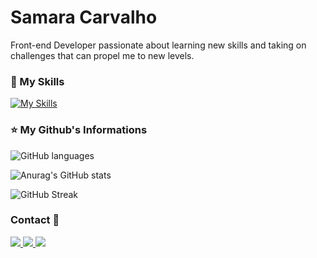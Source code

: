# Samara Carvalho

Front-end Developer passionate about learning new skills and taking on challenges that can propel me to new levels.

### 🚀 My Skills

[![My Skills](https://skillicons.dev/icons?i=html,css,js,ts,react,next,nodejs,tailwind,materialui,docker,mongodb,prisma,figma,git,redux,sass,graphql,firebase&perline=7)](https://skillicons.dev)

### ⭐ My Github's Informations

<div>

![GitHub languages](https://github-readme-stats-sigma-five.vercel.app/api/top-langs/?username=scarvalhos&layout=compact&langs_count=7&theme=radical)

![Anurag's GitHub stats](https://github-readme-stats-sigma-five.vercel.app/api?username=scarvalhos&show_icons=true&theme=radical)

![GitHub Streak](https://github-readme-streak-stats.herokuapp.com/?user=scarvalhos&theme=radical)

</div>

### Contact 💜

<div>
  <a href="https://instagram.com/devcarvalhos/">
    <img src="https://img.shields.io/badge/@devcarvalhos-141321?style=flat&logo=instagram&logoColor=ffffff"/>
  </a>
  <a href="https://www.linkedin.com/in/samcarvalhos/">
    <img src="https://img.shields.io/badge/Samara Carvalho-141321?style=flat&logo=linkedin&logoColor=ffffff"/>
  </a>
  <a href="mailto:samcarvalhods@gmail.com">
    <img src="https://img.shields.io/badge/samcarvalhos@hotmail.com-141321?style=flat&logo=gmail&logoColor=ffffff"/>
  </a>
</div>
